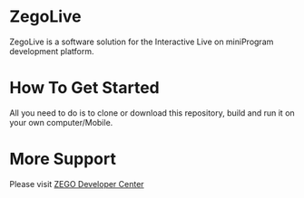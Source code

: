 # ZegoLive
ZegoLive is a software solution for the Interactive Live on miniProgram development platform.

# How To Get Started
All you need to do is to clone or download this repository, build and run it on your own computer/Mobile.

# More Support
Please visit [ZEGO Developer Center](https://www.zego.im/html/document/#Application_Scenes/Video_Live/Feature_Process:MiniProgram)
